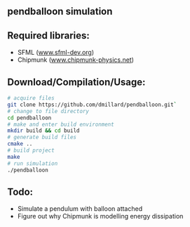 pendballoon simulation
----------------------

## Required libraries:

 - SFML (www.sfml-dev.org)
 - Chipmunk (www.chipmunk-physics.net)

## Download/Compilation/Usage:

```bash
# acquire files
git clone https://github.com/dmillard/pendballoon.git`
# change to file directory
cd pendballoon
# make and enter build environment
mkdir build && cd build
# generate build files
cmake ..
# build project
make
# run simulation
./pendballoon
```

## Todo:
 - Simulate a pendulum with balloon attached
 - Figure out why Chipmunk is modelling energy dissipation
